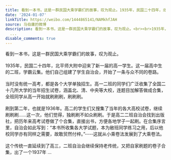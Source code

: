 ```yaml
---
title: 看到一本书，这是一群民国大乘学霸们的故事，叹为观止。1935年，民国二十四年，北平师大附中迎来了新一届的高一学生。这一届高中生的二班，学霸云集。他们自己组...
date: '2024-01-07'
linkTitle: https://weibo.com/1444865141/NAMkhfJAH
source: 马伯庸的微博
description: 看到一本书，这是一群民国大乘学霸们的故事，叹为观止。<br><br>1935年，民国二十四年，北平师大附中迎来了新一届的高一学生。这一届高中生的二班，学霸云集。他们自己组建了学生自治会，开始了一条与众不同的卷路。<br><br>当时没有统一高考，都是各个大学单独招生。高一二班的同学们广泛收集了全国二十几所大学的当年招生试卷，涵盖北、清、中央等大校，连题目加解答做成合集，全班同学从高一开始就刷刷刷，刷刷刷。<br><br>刷到第二年，也就是1936年。高二的学生们又搜集了当年的各大高校试卷，继续刷刷刷……这一次，他们觉得，独刷刷不如众刷刷。于是高二二班自治会找到出版社，把历年来高考试卷做了个合集，直接出书，方便各地学子一起刷。在合集序言里，自治会如此写到：“本书所收集各大学试题，本为敝班同学练习之用，后以他校同学亦有同样之需要，故敢贸然付梓。”----这就从小乘卷法发展到了大乘卷法。<br><br>这个传统一直延续到了高三，二班自治会继续保持老传统，又把自家刷题的卷子合集，出了一个1937年
  ...
disable_comments: true
---
```

看到一本书，这是一群民国大乘学霸们的故事，叹为观止。<br><br>1935年，民国二十四年，北平师大附中迎来了新一届的高一学生。这一届高中生的二班，学霸云集。他们自己组建了学生自治会，开始了一条与众不同的卷路。<br><br>当时没有统一高考，都是各个大学单独招生。高一二班的同学们广泛收集了全国二十几所大学的当年招生试卷，涵盖北、清、中央等大校，连题目加解答做成合集，全班同学从高一开始就刷刷刷，刷刷刷。<br><br>刷到第二年，也就是1936年。高二的学生们又搜集了当年的各大高校试卷，继续刷刷刷……这一次，他们觉得，独刷刷不如众刷刷。于是高二二班自治会找到出版社，把历年来高考试卷做了个合集，直接出书，方便各地学子一起刷。在合集序言里，自治会如此写到：“本书所收集各大学试题，本为敝班同学练习之用，后以他校同学亦有同样之需要，故敢贸然付梓。”----这就从小乘卷法发展到了大乘卷法。<br><br>这个传统一直延续到了高三，二班自治会继续保持老传统，又把自家刷题的卷子合集，出了一个1937年 ...